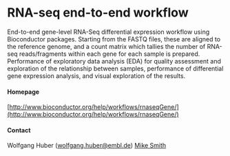 # RNA-seq end-to-end workflow
End-to-end gene-level RNA-Seq differential expression workflow using Bioconductor packages. Starting from the FASTQ files, these are aligned to the reference genome, and a count matrix which tallies the number of RNA-seq reads/fragments within each gene for each sample is prepared. Performance of exploratory data analysis (EDA) for quality assessment and exploration of the relationship between samples, performance of differential gene expression analysis, and visual exploration of the results.
#### Homepage
[http://www.bioconductor.org/help/workflows/rnaseqGene/](http://www.bioconductor.org/help/workflows/rnaseqGene/)
#### Contact
Wolfgang Huber (wolfgang.huber@embl.de)
[Mike Smith](http://congo.embl.de/hd-hub/mike-smith/)
